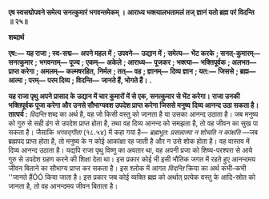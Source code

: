**एष स्वसद्मोपवने समेत्य** **सनत्कुमारं भगवन्तमेकम् ।** **आराध्य भक्त्यालभतामलं तज्** **ज्ञानं यतो ब्रह्म परं विदन्ति ॥ २५॥** 

**शब्दार्थ** 

**एष:—** **यह राजा** **; स्व-सद्म—** **अपने महल में** **; उपवने—** **उद्यान में** **; समेत्य—** **भेंट करके** **; सनत्-कुमारम्—** **सनत्कुमार** **;** **भगवन्तम्—** **पूज्य** **; एकम्—** **अकेले** **; आराध्य—** **पूजकर** **; भक्त्या—** **भक्तिपूर्वक** **; अलभत—** **प्राप्त करेगा** **; अमलम्—** **कल्मषरहित,** **निर्मल** **; तत्—** **वह** **; ज्ञानम्—** **दिव्य ज्ञान** **; यत:—** **जिससे** **; ब्रह्म—** **आत्मा** **; परम्—** **परम दिव्य** **; विदन्ति—** **जानते हैं, भोगते हैं।** **.** 

**यह राजा पृथु अपने प्रासाद के उद्यान में चार कुमारों में से एक, सनत्कुमार से भेंट करेगा।** **राजा उनकी भक्तिपूर्वक पूजा करेगा और उनसे सौभाग्यवश उपदेश प्राप्त करेगा जिससे मनुष्य** **दिव्य आनन्द उठा सकता है।** **तात्पर्य :** *विदन्ति* शब्द का अर्थ है, वह जो किसी वस्तु को जानता है या उसका आनन्द उठाता है। जब मनुष्य को गुरु से सही ढंग से उपदेश प्राप्त होता है, तथा वह दिव्य आनन्द को समझता है, तो वह जीवन का सुख पा सकता है। जैसाकि *भगवद्गीता* (१८.५४) में कहा गया है— *ब्रह्मभूत: प्रसन्नात्मा न* *शोचति न कांक्षति* —जब ब्रह्मपद प्राप्त होता है, तो मनुष्य के न कोई आकांक्षा रह जाती है और न उसे शोक होता है। वह वास्तव में दिव्य आनन्द उठाता है। यद्यपि राजा पृथु विष्णु का अवतार था, वह अपनी प्रजा को शिष्य-परश्परा से आये गुरु से उपदेश ग्रहण करने की शिक्षा देता था। इस प्रकार कोई भी इसी भौतिक जगत में रहते हुए आनन्दमय जीवन बिताने का सौभाग्य प्राप्त कर सकता है। इस श्लोक में आगत *विदन्ति* क्रिया का अर्थ कभी-कभी ''जानते हैंÓÓ किया जाता है। इस प्रकार जब कोई व्यक्ति ब्रह्म को अर्थात् प्रत्येक वस्तु के आदि-स्रोत को जानता है, तो वह आनन्दमय जीवन बिताता है।  